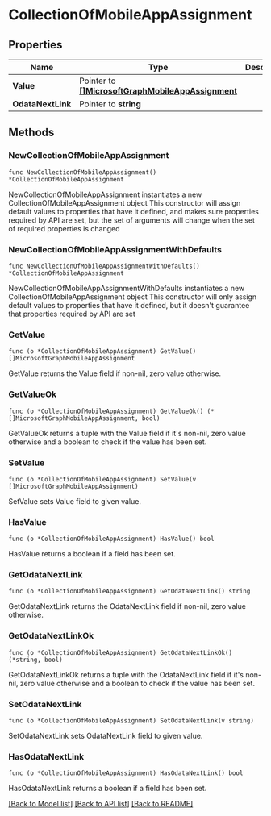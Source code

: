 # CollectionOfMobileAppAssignment

## Properties

Name | Type | Description | Notes
------------ | ------------- | ------------- | -------------
**Value** | Pointer to [**[]MicrosoftGraphMobileAppAssignment**](MicrosoftGraphMobileAppAssignment.md) |  | [optional] 
**OdataNextLink** | Pointer to **string** |  | [optional] 

## Methods

### NewCollectionOfMobileAppAssignment

`func NewCollectionOfMobileAppAssignment() *CollectionOfMobileAppAssignment`

NewCollectionOfMobileAppAssignment instantiates a new CollectionOfMobileAppAssignment object
This constructor will assign default values to properties that have it defined,
and makes sure properties required by API are set, but the set of arguments
will change when the set of required properties is changed

### NewCollectionOfMobileAppAssignmentWithDefaults

`func NewCollectionOfMobileAppAssignmentWithDefaults() *CollectionOfMobileAppAssignment`

NewCollectionOfMobileAppAssignmentWithDefaults instantiates a new CollectionOfMobileAppAssignment object
This constructor will only assign default values to properties that have it defined,
but it doesn't guarantee that properties required by API are set

### GetValue

`func (o *CollectionOfMobileAppAssignment) GetValue() []MicrosoftGraphMobileAppAssignment`

GetValue returns the Value field if non-nil, zero value otherwise.

### GetValueOk

`func (o *CollectionOfMobileAppAssignment) GetValueOk() (*[]MicrosoftGraphMobileAppAssignment, bool)`

GetValueOk returns a tuple with the Value field if it's non-nil, zero value otherwise
and a boolean to check if the value has been set.

### SetValue

`func (o *CollectionOfMobileAppAssignment) SetValue(v []MicrosoftGraphMobileAppAssignment)`

SetValue sets Value field to given value.

### HasValue

`func (o *CollectionOfMobileAppAssignment) HasValue() bool`

HasValue returns a boolean if a field has been set.

### GetOdataNextLink

`func (o *CollectionOfMobileAppAssignment) GetOdataNextLink() string`

GetOdataNextLink returns the OdataNextLink field if non-nil, zero value otherwise.

### GetOdataNextLinkOk

`func (o *CollectionOfMobileAppAssignment) GetOdataNextLinkOk() (*string, bool)`

GetOdataNextLinkOk returns a tuple with the OdataNextLink field if it's non-nil, zero value otherwise
and a boolean to check if the value has been set.

### SetOdataNextLink

`func (o *CollectionOfMobileAppAssignment) SetOdataNextLink(v string)`

SetOdataNextLink sets OdataNextLink field to given value.

### HasOdataNextLink

`func (o *CollectionOfMobileAppAssignment) HasOdataNextLink() bool`

HasOdataNextLink returns a boolean if a field has been set.


[[Back to Model list]](../README.md#documentation-for-models) [[Back to API list]](../README.md#documentation-for-api-endpoints) [[Back to README]](../README.md)


